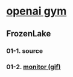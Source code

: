 # [openai gym](https://github.com/openai/gym)
## FrozenLake
### 01-1. source
### 01-2. [monitor (gif)](frozenlake.md)

